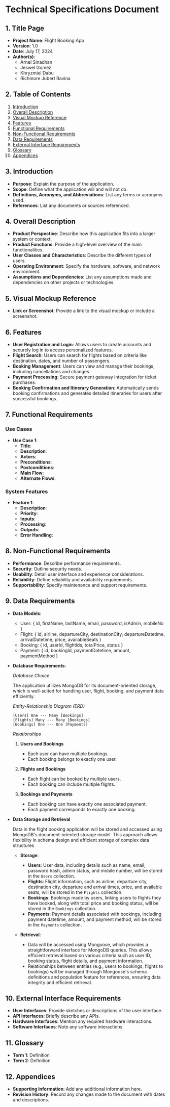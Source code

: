 # Technical Specifications Document

## 1. Title Page
- **Project Name**: Flight Booking App
- **Version**: 1.0
- **Date**: July 17, 2024
- **Author(s)**: 
  - Arnel Sinadhan 
  - Jeswel Gomez 
  - Khryzmiel Dabu 
  - Richmore Jubert Ravina


## 2. Table of Contents

1. [Introduction](#3-introduction)
2. [Overall Description](#4-overall-description)
3. [Visual Mockup Reference](#5-visual-mockup-reference)
4. [Features](#6-features)
5. [Functional Requirements](#7-functional-requirements)
6. [Non-Functional Requirements](#8-non-functional-requirements)
7. [Data Requirements](#9-data-requirements)
8. [External Interface Requirements](#10-external-interface-requirements)
9. [Glossary](#11-glossary)
10. [Appendices](#12-appendices)

## 3. Introduction

- **Purpose**: Explain the purpose of the application.
- **Scope**: Define what the application will and will not do.
- **Definitions, Acronyms, and Abbreviations**: List any terms or acronyms used.
- **References**: List any documents or sources referenced.

## 4. Overall Description

- **Product Perspective**: Describe how this application fits into a larger system or context.
- **Product Functions**: Provide a high-level overview of the main functionalities.
- **User Classes and Characteristics**: Describe the different types of users.
- **Operating Environment**: Specify the hardware, software, and network environment.
- **Assumptions and Dependencies**: List any assumptions made and dependencies on other projects or technologies.

## 5. Visual Mockup Reference

- **Link or Screenshot**: Provide a link to the visual mockup or include a screenshot.

## 6. Features

- **User Registration and Login**: Allows users to create accounts and securely log in to access personalized features.
- **Flight Search**: Users can search for flights based on criteria like destination, dates, and number of passengers.
- **Booking Management**: Users can view and manage their bookings, including cancellations and changes
- **Payment Processing**: Secure payment gateway integration for ticket purchases.
- **Booking Confirmation and Itinerary Generation**: Automatically sends booking confirmations and generates detailed itineraries for users after successful bookings.

## 7. Functional Requirements

### Use Cases

- **Use Case 1**:
  - **Title**:
  - **Description**:
  - **Actors**:
  - **Preconditions**:
  - **Postconditions**:
  - **Main Flow**:
  - **Alternate Flows**:

### System Features

- **Feature 1**:
  - **Description**:
  - **Priority**:
  - **Inputs**:
  - **Processing**:
  - **Outputs**:
  - **Error Handling**:

## 8. Non-Functional Requirements

- **Performance**: Describe performance requirements.
- **Security**: Outline security needs.
- **Usability**: Detail user interface and experience considerations.
- **Reliability**: Define reliability and availability requirements.
- **Supportability**: Specify maintenance and support requirements.

## 9. Data Requirements

- **Data Models**: 
  - User: { id, firstName, lastName, email, password, isAdmin, mobileNo }
  - Flight: { id, airline, departureCity, destinationCity, departureDatetime, arrivalDatetime, price, availableSeats }
  - Booking: { id, userId, flightIds, totalPrice, status }
  - Payment: { id, bookingId, paymentDatetime, amount, paymentMethod }

- **Database Requirements**: 

    *Database Choice*

    The application utilizes MongoDB for its document-oriented storage, which is well-suited for handling user, flight, booking, and payment data efficiently.

    *Entity-Relationship Diagram (ERD)*

    ```
    [Users] One --- Many [Bookings]
    [Flights] Many --- Many [Bookings]
    [Bookings] One --- One [Payments]
    ```

    *Relationships*

    1. **Users and Bookings**
       - Each user can have multiple bookings.
       - Each booking belongs to exactly one user.

    2. **Flights and Bookings**
       - Each flight can be booked by multiple users.
       - Each booking can include multiple flights.

    3. **Bookings and Payments**
       - Each booking can have exactly one associated payment.
       - Each payment corresponds to exactly one booking.
   
- **Data Storage and Retrieval**

    Data in the flight booking application will be stored and accessed using MongoDB's document-oriented storage model. This approach allows flexibility in schema design and efficient storage of complex data structures

    - **Storage**: 
      - **Users**: User data, including details such as name, email, password hash, admin status, and mobile number, will be stored in the `Users` collection.
      - **Flights**: Flight information, such as airline, departure city, destination city, departure and arrival times, price, and available seats, will be stored in the `Flights` collection.
      - **Bookings**: Bookings made by users, linking users to flights they have booked, along with total price and booking status, will be stored in the `Bookings` collection.
      - **Payments**: Payment details associated with bookings, including payment datetime, amount, and payment method, will be stored in the `Payments` collection.

  - **Retrieval**: 
    - Data will be accessed using Mongoose, which provides a straightforward interface for MongoDB queries. This allows efficient retrieval based on various criteria such as user ID, booking status, flight details, and payment information.
    - Relationships between entities (e.g., users to bookings, flights to bookings) will be managed through Mongoose's schema definitions and population feature for references, ensuring data integrity and efficient retrieval.

## 10. External Interface Requirements

- **User Interfaces**: Provide sketches or descriptions of the user interface.
- **API Interfaces**: Briefly describe any APIs.
- **Hardware Interfaces**: Mention any required hardware interactions.
- **Software Interfaces**: Note any software interactions.

## 11. Glossary

- **Term 1**: Definition
- **Term 2**: Definition

## 12. Appendices

- **Supporting Information**: Add any additional information here.
- **Revision History**: Record any changes made to the document with dates and descriptions.
